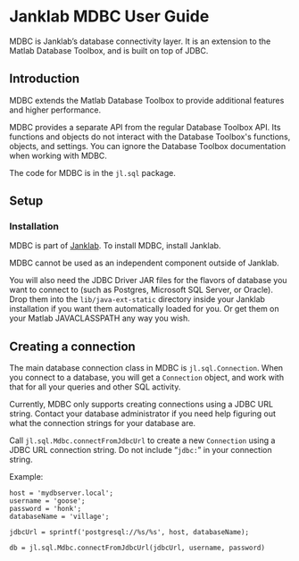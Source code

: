 Janklab MDBC User Guide
=======================

MDBC is Janklab’s database connectivity layer. It is an extension to the Matlab Database Toolbox, and is built on top of JDBC.

## Introduction

MDBC extends the Matlab Database Toolbox to provide additional features and higher performance.

MDBC provides a separate API from the regular Database Toolbox API. Its functions and objects do not interact with the Database Toolbox's functions, objects, and settings. You can ignore the Database Toolbox documentation when working with MDBC.

The code for MDBC is in the `jl.sql` package.

## Setup

### Installation

MDBC is part of [Janklab](https://github.com/apjanke/janklab). To install MDBC, install Janklab.

MDBC cannot be used as an independent component outside of Janklab.

You will also need the JDBC Driver JAR files for the flavors of database you want to connect to (such as Postgres, Microsoft SQL Server, or Oracle). Drop them into the `lib/java-ext-static` directory inside your Janklab installation if you want them automatically loaded for you. Or get them on your Matlab JAVACLASSPATH any way you wish.

## Creating a connection

The main database connection class in MDBC is `jl.sql.Connection`. When you connect to a database, you will get a `Connection` object, and work with that for all your queries and other SQL activity.

Currently, MDBC only supports creating connections using a JDBC URL string. Contact your database administrator if you need help figuring out what the connection strings for your database are.

Call `jl.sql.Mdbc.connectFromJdbcUrl` to create a new `Connection` using a JDBC URL connection string. Do not include “`jdbc:`” in your connection string.

Example:

```
host = 'mydbserver.local';
username = 'goose';
password = 'honk';
databaseName = 'village';

jdbcUrl = sprintf('postgresql://%s/%s', host, databaseName);

db = jl.sql.Mdbc.connectFromJdbcUrl(jdbcUrl, username, password)
```

